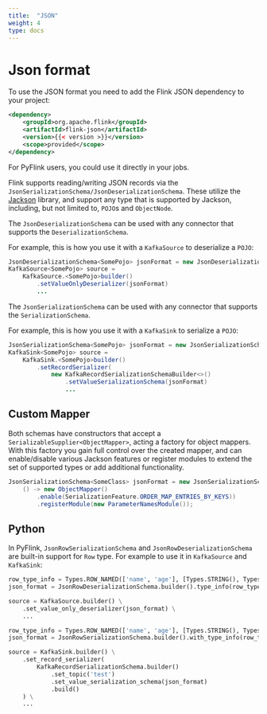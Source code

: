 ```yaml
---
title:  "JSON"
weight: 4
type: docs
---
```

<!--
Licensed to the Apache Software Foundation (ASF) under one
or more contributor license agreements.  See the NOTICE file
distributed with this work for additional information
regarding copyright ownership.  The ASF licenses this file
to you under the Apache License, Version 2.0 (the
"License"); you may not use this file except in compliance
with the License.  You may obtain a copy of the License at

  http://www.apache.org/licenses/LICENSE-2.0

Unless required by applicable law or agreed to in writing,
software distributed under the License is distributed on an
"AS IS" BASIS, WITHOUT WARRANTIES OR CONDITIONS OF ANY
KIND, either express or implied.  See the License for the
specific language governing permissions and limitations
under the License.
-->

# Json format

To use the JSON format you need to add the Flink JSON dependency to your project:

```xml
<dependency>
	<groupId>org.apache.flink</groupId>
	<artifactId>flink-json</artifactId>
	<version>{{< version >}}</version>
	<scope>provided</scope>
</dependency>
```

For PyFlink users, you could use it directly in your jobs.

Flink supports reading/writing JSON records via the `JsonSerializationSchema/JsonDeserializationSchema`.
These utilize the [Jackson](https://github.com/FasterXML/jackson) library, and support any type that is supported by Jackson, including, but not limited to, `POJO`s and `ObjectNode`.

The `JsonDeserializationSchema` can be used with any connector that supports the `DeserializationSchema`.

For example, this is how you use it with a `KafkaSource` to deserialize a `POJO`:

```java
JsonDeserializationSchema<SomePojo> jsonFormat = new JsonDeserializationSchema<>(SomePojo.class);
KafkaSource<SomePojo> source =
    KafkaSource.<SomePojo>builder()
        .setValueOnlyDeserializer(jsonFormat)
        ...
```

The `JsonSerializationSchema` can be used with any connector that supports the `SerializationSchema`.

For example, this is how you use it with a `KafkaSink` to serialize a `POJO`:

```java
JsonSerializationSchema<SomePojo> jsonFormat = new JsonSerializationSchema<>();
KafkaSink<SomePojo> source =
    KafkaSink.<SomePojo>builder()
        .setRecordSerializer(
            new KafkaRecordSerializationSchemaBuilder<>()
                .setValueSerializationSchema(jsonFormat)
                ...
```

## Custom Mapper

Both schemas have constructors that accept a `SerializableSupplier<ObjectMapper>`, acting a factory for object mappers.
With this factory you gain full control over the created mapper, and can enable/disable various Jackson features or register modules to extend the set of supported types or add additional functionality.

```java
JsonSerializationSchema<SomeClass> jsonFormat = new JsonSerializationSchema<>(
    () -> new ObjectMapper()
        .enable(SerializationFeature.ORDER_MAP_ENTRIES_BY_KEYS))
        .registerModule(new ParameterNamesModule());
```

## Python

In PyFlink, `JsonRowSerializationSchema` and `JsonRowDeserializationSchema` are built-in support for `Row` type.
For example to use it in `KafkaSource` and `KafkaSink`:

```python
row_type_info = Types.ROW_NAMED(['name', 'age'], [Types.STRING(), Types.INT()])
json_format = JsonRowDeserializationSchema.builder().type_info(row_type_info).build()

source = KafkaSource.builder() \
    .set_value_only_deserializer(json_format) \
    ...
```

```python
row_type_info = Types.ROW_NAMED(['name', 'age'], [Types.STRING(), Types.INT()])
json_format = JsonRowSerializationSchema.builder().with_type_info(row_type_info).build()

source = KafkaSink.builder() \
    .set_record_serializer(
        KafkaRecordSerializationSchema.builder()
            .set_topic('test')
            .set_value_serialization_schema(json_format)
            .build()
    ) \
    ...
```
